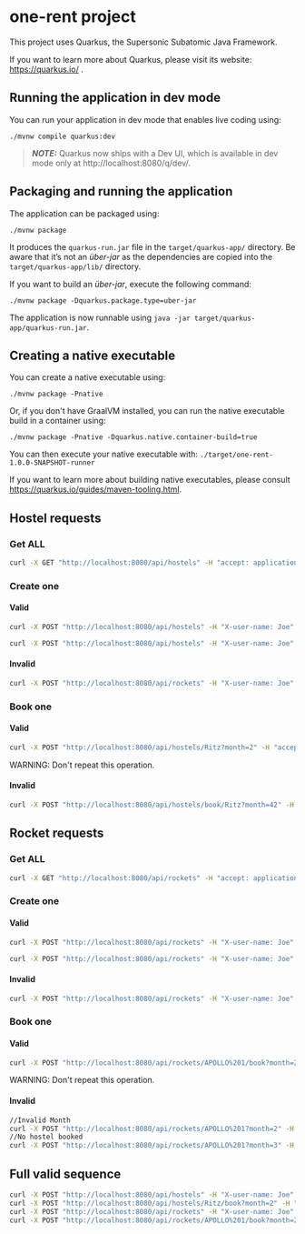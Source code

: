 # one-rent project

This project uses Quarkus, the Supersonic Subatomic Java Framework.

If you want to learn more about Quarkus, please visit its website: https://quarkus.io/ .

## Running the application in dev mode

You can run your application in dev mode that enables live coding using:
```shell script
./mvnw compile quarkus:dev
```

> **_NOTE:_**  Quarkus now ships with a Dev UI, which is available in dev mode only at http://localhost:8080/q/dev/.

## Packaging and running the application

The application can be packaged using:
```shell script
./mvnw package
```
It produces the `quarkus-run.jar` file in the `target/quarkus-app/` directory.
Be aware that it’s not an _über-jar_ as the dependencies are copied into the `target/quarkus-app/lib/` directory.

If you want to build an _über-jar_, execute the following command:
```shell script
./mvnw package -Dquarkus.package.type=uber-jar
```

The application is now runnable using `java -jar target/quarkus-app/quarkus-run.jar`.

## Creating a native executable

You can create a native executable using: 
```shell script
./mvnw package -Pnative
```

Or, if you don't have GraalVM installed, you can run the native executable build in a container using: 
```shell script
./mvnw package -Pnative -Dquarkus.native.container-build=true
```

You can then execute your native executable with: `./target/one-rent-1.0.0-SNAPSHOT-runner`

If you want to learn more about building native executables, please consult https://quarkus.io/guides/maven-tooling.html.

## Hostel requests

### Get ALL

```bash
curl -X GET "http://localhost:8080/api/hostels" -H "accept: application/json"
```

### Create one

#### Valid

```bash
curl -X POST "http://localhost:8080/api/hostels" -H "X-user-name: Joe" -H "X-user-roles: USER,ADMIN" -H "Content-Type: application/json" -d "{\"name\": \"Ritz\"}"

curl -X POST "http://localhost:8080/api/hostels" -H "X-user-name: Joe" -H "X-user-roles: ADMIN" -H "Content-Type: application/json" -d "{\"name\": \"Four seasons Hostel\"}"
```

#### Invalid

```bash
curl -X POST "http://localhost:8080/api/rockets" -H "X-user-name: Joe" -H "X-user-roles: USER" -H "accept: application/json" -H "Content-Type: application/json" -d "{\"name\": \"string\", \"type\": \"ECONOMY\"}"
```

### Book one

#### Valid

```bash
curl -X POST "http://localhost:8080/api/hostels/Ritz?month=2" -H "accept: application/json" -H "X-user-name: Joe" -H "X-user-roles: USER"
```

WARNING: Don't repeat this operation.

#### Invalid

```bash
curl -X POST "http://localhost:8080/api/hostels/book/Ritz?month=42" -H "accept: application/json" -H "X-user-name: Joe" -H "X-user-roles: USER"
```

## Rocket requests

### Get ALL

```bash
curl -X GET "http://localhost:8080/api/rockets" -H "accept: application/json"
```

### Create one

#### Valid

```bash
curl -X POST "http://localhost:8080/api/rockets" -H "X-user-name: Joe" -H "X-user-roles: USER,ADMIN" -H "accept: application/json" -H "Content-Type: application/json" -d "{ \"name\": \"Mercury-Redstone\", \"type\": \"LUXURY\"}"

curl -X POST "http://localhost:8080/api/rockets" -H "X-user-name: Joe" -H "X-user-roles: ADMIN" -H "accept: application/json" -H "Content-Type: application/json" -d "{ \"name\": \"APOLLO 1\", \"type\": \"EXPLOSIVE\"}"
```

#### Invalid

```bash
curl -X POST "http://localhost:8080/api/rockets" -H "X-user-name: Joe" -H "X-user-roles: USER" -H "accept: application/json" -H "Content-Type: application/json" -d "{ \"id\": 0, \"name\": \"string\", \"type\": \"ECONOMY\"}"
```

### Book one

#### Valid

```bash
curl -X POST "http://localhost:8080/api/rockets/APOLLO%201/book?month=2" -H "accept: application/json" -H "X-user-name: Joe" -H "X-user-roles: USER"
```

WARNING: Don't repeat this operation.

#### Invalid

```bash
//Invalid Month
curl -X POST "http://localhost:8080/api/rockets/APOLLO%201?month=2" -H "accept: application/json" -H "X-user-name: Joe" -H "X-user-roles: USER"
//No hostel booked
curl -X POST "http://localhost:8080/api/rockets/APOLLO%201?month=3" -H "accept: application/json" -H "X-user-name: Joe" -H "X-user-roles: USER"
```

## Full valid sequence


```bash
curl -X POST "http://localhost:8080/api/hostels" -H "X-user-name: Joe" -H "X-user-roles: USER,ADMIN" -H "Content-Type: application/json" -d "{ \"id\": 0, \"name\": \"Ritz\"}"
curl -X POST "http://localhost:8080/api/hostels/Ritz/book?month=2" -H "accept: application/json" -H "X-user-name: Joe" -H "X-user-roles: USER"
curl -X POST "http://localhost:8080/api/rockets" -H "X-user-name: Joe" -H "X-user-roles: ADMIN" -H "accept: application/json" -H "Content-Type: application/json" -d "{ \"name\": \"APOLLO 1\", \"type\": \"EXPLOSIVE\"}"
curl -X POST "http://localhost:8080/api/rockets/APOLLO%201/book?month=2" -H "accept: application/json" -H "X-user-name: Joe" -H "X-user-roles: USER"
```
